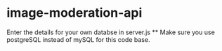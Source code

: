 # image-moderation-api


Enter the details for your own databse in server.js
** Make sure you use postgreSQL instead of mySQL for this code base.
